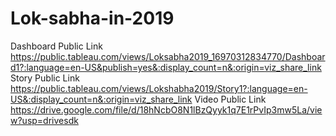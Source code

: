 # Lok-sabha-in-2019
Dashboard Public Link https://public.tableau.com/views/Loksabha2019_16970312834770/Dashboard1?:language=en-US&publish=yes&:display_count=n&:origin=viz_share_link
Story Public Link https://public.tableau.com/views/Lokshabha2019/Story1?:language=en-US&:display_count=n&:origin=viz_share_link
Video Public Link https://drive.google.com/file/d/18hNcbO8N1lBzQyyk1q7E1rPvIp3mw5La/view?usp=drivesdk
